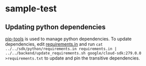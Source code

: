 # sample-test

## Updating python dependencies

[pip-tools](https://github.com/jazzband/pip-tools) is used to manage python
dependencies. To update dependencies, edit [requirements.in](requirements.in)
and run `cat ../../sdk/python/requirements.in requirements.in | ../../backend/update_requirements.sh google/cloud-sdk:279.0.0 >requirements.txt` to
update and pin the transitive dependencies.
